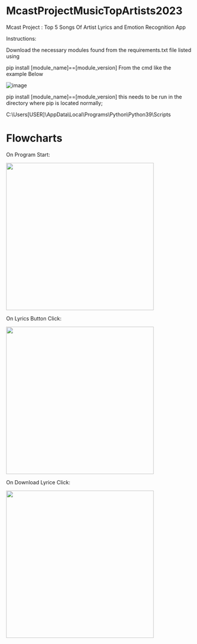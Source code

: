 # McastProjectMusicTopArtists2023
Mcast Project :  Top 5 Songs Of Artist Lyrics and Emotion Recognition App

Instructions:

Download the necessary modules found from the requirements.txt file listed using

pip install [module_name]==[module_version] From the cmd like the example Below

![image](https://user-images.githubusercontent.com/98620837/235660607-70f2b877-b1f3-43ec-8b1c-76ffffbd50d6.png)


pip install [module_name]==[module_version] this needs to be run in the directory where pip is located normally;


C:\Users\[USER]\AppData\Local\Programs\Python\Python39\Scripts

# Flowcharts
On Program Start:

<img src="https://user-images.githubusercontent.com/98620837/235661574-14651f58-8519-403f-aebb-538a4e60c23c.png" width="400px">

On Lyrics Button Click:

<img src="https://user-images.githubusercontent.com/98620837/235661649-d7051f0b-3ae4-4c23-8756-73376232df3e.png" width="400px" >

On Download Lyrice Click:

<img src="https://user-images.githubusercontent.com/98620837/235661709-a57a2ee2-357d-48a1-bdc6-dd4715c41f71.png" width="400px">


